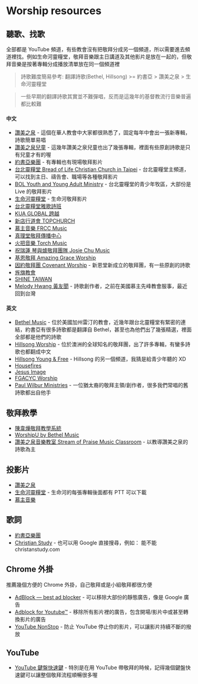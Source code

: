 # Worship resources

## 聽歌、找歌

全部都是 YouTube 頻道，有些教會沒有把敬拜分成另一個頻道，所以需要進去頻道裡找。例如生命河靈糧堂，敬拜音樂跟主日講道及其他影片是放在一起的，但敬拜音樂是按著專輯分成播放清單放在同一個頻道裡

> 詩歌難度簡易參考: 翻譯詩歌(Bethel, Hillsong) >= 約書亞 > 讚美之泉 > 生命河靈糧堂

> 一些早期的翻譯詩歌其實並不難彈唱，反而是這幾年的基督教流行音樂普遍都比較難

#### 中文

- [讚美之泉](https://www.youtube.com/channel/UC00EceQGGCMucNvwOS-jQ7A) - 這個在華人教會中大家都很熟悉了，固定每年中會出一張新專輯，詩歌簡單易唱
- [讚美之泉兒童](https://www.youtube.com/channel/UC2KCkfsRUglpjc8tRM65DtQ) - 這幾年讚美之泉兒童也出了幾張專輯，裡面有些原創詩歌是只有兒童才有的喔
- [約書亞樂團](https://www.youtube.com/channel/UC93m2yLo9G4-ZdFMgrdS2LA) - 有專輯也有現場敬拜影片
- [台北靈糧堂 Bread of Life Christian Church in Taipei](https://www.youtube.com/channel/UClDpY60wBFG-j2VEI4kQplQ) - 台北靈糧堂主頻道，可以找到主日、禱告會、職場等各種敬拜影片
- [BOL Youth and Young Adult Ministry](https://www.youtube.com/user/holywood2be) - 台北靈糧堂的青少年牧區，大部份是 Live 的敬拜影片
- [生命河靈糧堂](https://www.youtube.com/channel/UCeOxIcPOMW4jO64C2lTSl-w) - 生命河敬拜影片
- [台北靈糧堂雅歌詩班](https://www.youtube.com/channel/UC3fF55jVlUD3as0CaiAyZ1A)
- [KUA GLOBAL 跨越](https://www.youtube.com/channel/UC7kIJ3kuhr1zMYQU4R67Iyw)
- [新店行道會 TOPCHURCH](https://www.youtube.com/channel/UChntiluSnsVAWBBhmB-m0iQ)
- [慕主音樂 FRCC Music](https://www.youtube.com/channel/UCJIKG4T5pdvXW0bMOVMFU4g)
- [真理堂敬拜傳播中心](https://www.youtube.com/channel/UCyi03gMxiRQJ_eJp6WKadOA)
- [火把音樂 Torch Music](https://www.youtube.com/channel/UCfKhYkv7rd-YNuz3bnWLB5g)
- [祝瑞蓮 琴與爐敬拜團隊 Josie Chu Music](https://www.youtube.com/channel/UC5Ovvw_MKLDMO1WVlV0zKzg)
- [基恩敬拜 Amazing Grace Worship](https://www.youtube.com/channel/UCGpiURDJzGW0KLobc_pQLpw)
- [因約敬拜團 Covenant Worship](https://www.youtube.com/channel/UCzDGu50DV3IvG_YzkBZejDg) - 新恩堂新成立的敬拜團，有一些原創的詩歌
- [旌旗教會](https://www.youtube.com/channel/UCLkrfxHnrqA2hu01i7SbP_w)
- [SHINE TAIWAN](https://www.youtube.com/channel/UCft3VWHAWROtaBwFV-iOg-Q)
- [Melody Hwang 黃友聞](https://www.youtube.com/channel/UCxlE7f7pmIEpbeEDNttUCVw) - 詩歌創作者，之前在美國慕主先峰教會服事，最近回到台灣

#### 英文

- [Bethel Music](https://www.youtube.com/channel/UCbertc-gMbkkHuSmg0qwnxw) - 位於美國加州雷汀的教會，近幾年跟台北靈糧堂有緊密的連結，約書亞有很多詩歌都是翻譯自 Bethel，甚至也為他們出了幾張精選，裡面全部都是他們的詩歌
- [Hillsong Worship](https://www.youtube.com/channel/UC4q12NoPNySbVqwpw4iO5Vg) - 位於澳洲的全球知名的敬拜團，出了許多專輯，有蠻多詩歌也都翻成中文
- [Hillsong Young & Free](https://www.youtube.com/user/HillsongYoungAndFree) - Hillsong 的另一個頻道，我猜是給青少年聽的 XD
- [Housefires](https://www.youtube.com/channel/UCF80293azxnDAdbOa7fFKfw)
- [Jesus Image](https://www.youtube.com/channel/UCu-rO0kN-fbuGKTllbuEvZw)
- [FGACYC Worship](https://www.youtube.com/channel/UCDgUpUOa_ZG5qBVqwmihZdw)
- [Paul Wilbur Ministries](https://www.youtube.com/channel/UCMPKrH6El9I7pAmHK2XHqyQ) - 一位猶太裔的敬拜主領/創作者，很多我們常唱的舊詩歌都出自他手

## 敬拜教學

- [陳韋燁敬拜教學系統](https://www.youtube.com/channel/UCEJ6F6o4dAnV9f3C9YGxIQg)
- [WorshipU by Bethel Music](https://www.youtube.com/channel/UCp7yiXtvaB3UmVMDEelFgWA)
- [讚美之泉音樂教室 Stream of Praise Music Classroom](https://www.youtube.com/playlist?list=PLEY_M7xVVeAsUf1wPedgks59kdri-Mh32) - 以教導讚美之泉的詩歌為主

## 投影片

- [讚美之泉](https://legacy.sop.org/powerpoint/)
- [生命河靈糧堂](https://www.rolcc.net/opencart/index.php?route=product/category&path=18) - 生命河的每張專輯後面都有 PTT 可以下載
- [慕主音樂](https://www.frcc.us/music/creation/)

## 歌詞

- [約書亞樂團](https://www.joshua.com.tw/web/?menu=album&menu_id=27)
- [Christian Study](http://www.christianstudy.com/) - 也可以用 Google 直接搜尋，例如： 能不能 christanstudy.com

## Chrome 外掛

推薦幾個方便的 Chrome 外掛，自己敬拜或是小組敬拜都很方便

- [AdBlock — best ad blocker](https://chrome.google.com/webstore/detail/adblock-%E2%80%94-best-ad-blocker/gighmmpiobklfepjocnamgkkbiglidom) - 可以移除大部份的靜態廣告，像是 Google 廣告
- [Adblock for Youtube™](https://chrome.google.com/webstore/detail/adblock-for-youtube/cmedhionkhpnakcndndgjdbohmhepckk) - 移除所有影片裡的廣告，包含開場/影片中或甚至轉換影片的廣告
- [YouTube NonStop](https://chrome.google.com/webstore/detail/youtube-nonstop/nlkaejimjacpillmajjnopmpbkbnocid) - 防止 YouTube 停止你的影片，可以讓影片持續不斷的撥放

## YouTube

- [YouTube 鍵盤快速鍵](https://support.google.com/youtube/answer/7631406?hl=zh-Hant) - 特別是在用 YouTube 帶敬拜的時候，記得幾個鍵盤快速鍵可以讓整個敬拜流程順暢很多喔

